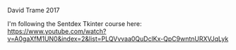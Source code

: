 David Trame
2017

I'm following the Sentdex Tkinter course here:
https://www.youtube.com/watch?v=A0gaXfM1UN0&index=2&list=PLQVvvaa0QuDclKx-QpC9wntnURXVJqLyk
